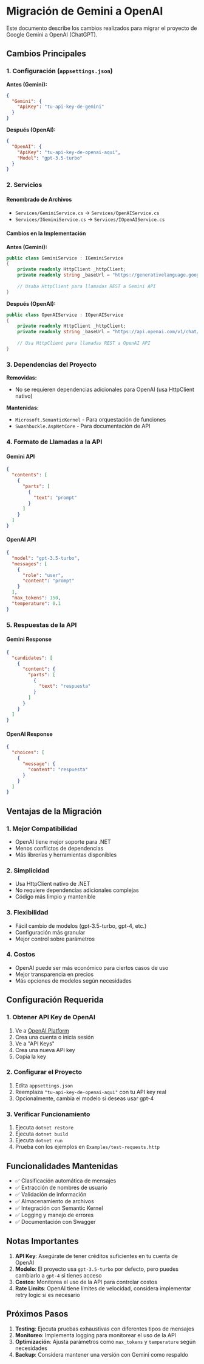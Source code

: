 # Migración de Gemini a OpenAI

Este documento describe los cambios realizados para migrar el proyecto de Google Gemini a OpenAI (ChatGPT).

## Cambios Principales

### 1. Configuración (`appsettings.json`)

**Antes (Gemini):**
```json
{
  "Gemini": {
    "ApiKey": "tu-api-key-de-gemini"
  }
}
```

**Después (OpenAI):**
```json
{
  "OpenAI": {
    "ApiKey": "tu-api-key-de-openai-aqui",
    "Model": "gpt-3.5-turbo"
  }
}
```

### 2. Servicios

#### Renombrado de Archivos
- `Services/GeminiService.cs` → `Services/OpenAIService.cs`
- `Services/IGeminiService.cs` → `Services/IOpenAIService.cs`

#### Cambios en la Implementación

**Antes (Gemini):**
```csharp
public class GeminiService : IGeminiService
{
    private readonly HttpClient _httpClient;
    private readonly string _baseUrl = "https://generativelanguage.googleapis.com/v1/models/gemini-1.5-flash:generateContent";
    
    // Usaba HttpClient para llamadas REST a Gemini API
}
```

**Después (OpenAI):**
```csharp
public class OpenAIService : IOpenAIService
{
    private readonly HttpClient _httpClient;
    private readonly string _baseUrl = "https://api.openai.com/v1/chat/completions";
    
    // Usa HttpClient para llamadas REST a OpenAI API
}
```

### 3. Dependencias del Proyecto

**Removidas:**
- No se requieren dependencias adicionales para OpenAI (usa HttpClient nativo)

**Mantenidas:**
- `Microsoft.SemanticKernel` - Para orquestación de funciones
- `Swashbuckle.AspNetCore` - Para documentación de API

### 4. Formato de Llamadas a la API

#### Gemini API
```json
{
  "contents": [
    {
      "parts": [
        {
          "text": "prompt"
        }
      ]
    }
  ]
}
```

#### OpenAI API
```json
{
  "model": "gpt-3.5-turbo",
  "messages": [
    {
      "role": "user",
      "content": "prompt"
    }
  ],
  "max_tokens": 150,
  "temperature": 0.1
}
```

### 5. Respuestas de la API

#### Gemini Response
```json
{
  "candidates": [
    {
      "content": {
        "parts": [
          {
            "text": "respuesta"
          }
        ]
      }
    }
  ]
}
```

#### OpenAI Response
```json
{
  "choices": [
    {
      "message": {
        "content": "respuesta"
      }
    }
  ]
}
```

## Ventajas de la Migración

### 1. **Mejor Compatibilidad**
- OpenAI tiene mejor soporte para .NET
- Menos conflictos de dependencias
- Más librerías y herramientas disponibles

### 2. **Simplicidad**
- Usa HttpClient nativo de .NET
- No requiere dependencias adicionales complejas
- Código más limpio y mantenible

### 3. **Flexibilidad**
- Fácil cambio de modelos (gpt-3.5-turbo, gpt-4, etc.)
- Configuración más granular
- Mejor control sobre parámetros

### 4. **Costos**
- OpenAI puede ser más económico para ciertos casos de uso
- Mejor transparencia en precios
- Más opciones de modelos según necesidades

## Configuración Requerida

### 1. Obtener API Key de OpenAI
1. Ve a [OpenAI Platform](https://platform.openai.com/)
2. Crea una cuenta o inicia sesión
3. Ve a "API Keys"
4. Crea una nueva API key
5. Copia la key

### 2. Configurar el Proyecto
1. Edita `appsettings.json`
2. Reemplaza `"tu-api-key-de-openai-aqui"` con tu API key real
3. Opcionalmente, cambia el modelo si deseas usar gpt-4

### 3. Verificar Funcionamiento
1. Ejecuta `dotnet restore`
2. Ejecuta `dotnet build`
3. Ejecuta `dotnet run`
4. Prueba con los ejemplos en `Examples/test-requests.http`

## Funcionalidades Mantenidas

- ✅ Clasificación automática de mensajes
- ✅ Extracción de nombres de usuario
- ✅ Validación de información
- ✅ Almacenamiento de archivos
- ✅ Integración con Semantic Kernel
- ✅ Logging y manejo de errores
- ✅ Documentación con Swagger

## Notas Importantes

1. **API Key**: Asegúrate de tener créditos suficientes en tu cuenta de OpenAI
2. **Modelo**: El proyecto usa `gpt-3.5-turbo` por defecto, pero puedes cambiarlo a `gpt-4` si tienes acceso
3. **Costos**: Monitorea el uso de la API para controlar costos
4. **Rate Limits**: OpenAI tiene límites de velocidad, considera implementar retry logic si es necesario

## Próximos Pasos

1. **Testing**: Ejecuta pruebas exhaustivas con diferentes tipos de mensajes
2. **Monitoreo**: Implementa logging para monitorear el uso de la API
3. **Optimización**: Ajusta parámetros como `max_tokens` y `temperature` según necesidades
4. **Backup**: Considera mantener una versión con Gemini como respaldo 